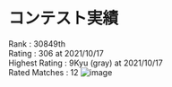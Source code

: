 # コンテスト実績
Rank : 30849th \
Rating : 306 at 2021/10/17\
Highest Rating : 9Kyu (gray) at 2021/10/17 \
Rated Matches : 12
![image](https://user-images.githubusercontent.com/33048775/137744002-8f1d6046-5f81-43f2-ac54-2b71d5516d11.png)

